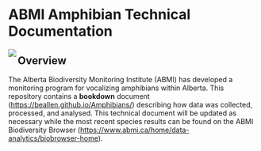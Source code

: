 # ABMI Amphibian Technical Documentation

<img src="D:/ABMI-covid-19/Amphibians/beta/logo/ABMI-Horizontal-FullColour.png" align="left" />

## Overview

The Alberta Biodiversity Monitoring Institute (ABMI) has developed a monitoring program for vocalizing amphibians within Alberta. This repository contains a **bookdown** document (https://beallen.github.io/Amphibians/) describing how data was collected, processed, and analysed. This technical document will be updated as necessary while the most recent species results can be found on the ABMI Biodiversity Browser (https://www.abmi.ca/home/data-analytics/biobrowser-home).

